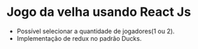 # Jogo da velha usando React Js

- Possível selecionar a quantidade de jogadores(1 ou 2).
- Implementação de redux no padrão Ducks.